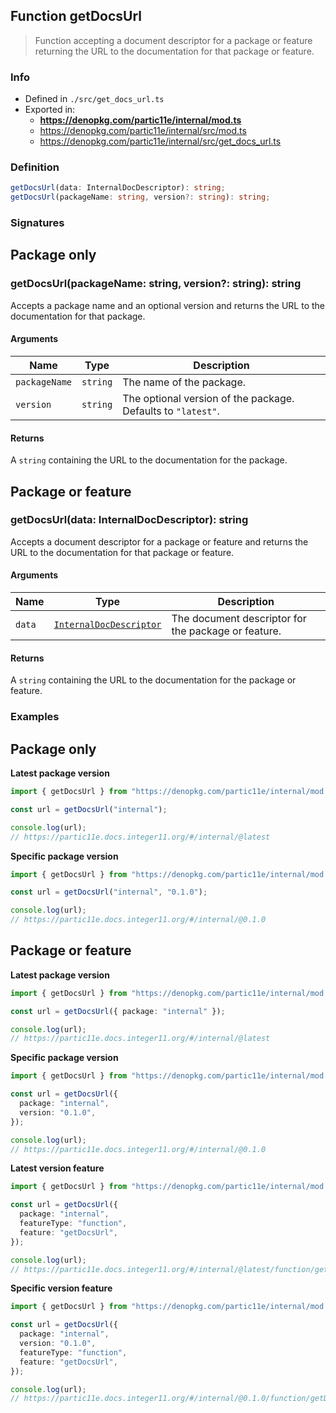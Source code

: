 ## Function getDocsUrl

> Function accepting a document descriptor for a package or feature returning the URL to the documentation for that package or feature.

### Info

* Defined in `./src/get_docs_url.ts`
* Exported in:
  * **https://denopkg.com/partic11e/internal/mod.ts**
  * https://denopkg.com/partic11e/internal/src/mod.ts
  * https://denopkg.com/partic11e/internal/src/get_docs_url.ts

### Definition

```ts
getDocsUrl(data: InternalDocDescriptor): string;
getDocsUrl(packageName: string, version?: string): string;
```

### Signatures

<!-- tabs:start -->

## **Package only**

### getDocsUrl(packageName: string, version?: string): string

Accepts a package name and an optional version and returns the URL to the
documentation for that package.

#### Arguments

| Name | Type | Description |
|------|------|-------------|
| `packageName` | `string` | The name of the package. |
| `version` | `string` | The optional version of the package. Defaults to `"latest"`. |

#### Returns

A `string` containing the URL to the documentation for the package.

## **Package or feature**

### getDocsUrl(data: InternalDocDescriptor): string

Accepts a document descriptor for a package or feature and returns the URL to the documentation for that package or feature.

#### Arguments

| Name | Type | Description |
|------|------|-------------|
| `data` | [`InternalDocDescriptor`](../type/InternalDocDescriptor) | The document descriptor for the package or feature. |

#### Returns

A `string` containing the URL to the documentation for the package or feature.

<!-- tabs:end -->

### Examples

<!-- tabs:start -->
## **Package only**

**Latest package version**
```ts
import { getDocsUrl } from "https://denopkg.com/partic11e/internal/mod.ts";

const url = getDocsUrl("internal");

console.log(url);
// https://partic11e.docs.integer11.org/#/internal/@latest
```

**Specific package version**
```ts
import { getDocsUrl } from "https://denopkg.com/partic11e/internal/mod.ts";

const url = getDocsUrl("internal", "0.1.0");

console.log(url);
// https://partic11e.docs.integer11.org/#/internal/@0.1.0
```

## **Package or feature**

**Latest package version**
```ts
import { getDocsUrl } from "https://denopkg.com/partic11e/internal/mod.ts";

const url = getDocsUrl({ package: "internal" });

console.log(url);
// https://partic11e.docs.integer11.org/#/internal/@latest
```

**Specific package version**
```ts
import { getDocsUrl } from "https://denopkg.com/partic11e/internal/mod.ts";

const url = getDocsUrl({
  package: "internal",
  version: "0.1.0",
});

console.log(url);
// https://partic11e.docs.integer11.org/#/internal/@0.1.0
```

**Latest version feature**

```ts
import { getDocsUrl } from "https://denopkg.com/partic11e/internal/mod.ts";

const url = getDocsUrl({
  package: "internal",
  featureType: "function",
  feature: "getDocsUrl",
});

console.log(url);
// https://partic11e.docs.integer11.org/#/internal/@latest/function/getDocsUrl
```

**Specific version feature**

```ts
import { getDocsUrl } from "https://denopkg.com/partic11e/internal/mod.ts";

const url = getDocsUrl({
  package: "internal",
  version: "0.1.0",
  featureType: "function",
  feature: "getDocsUrl",
});

console.log(url);
// https://partic11e.docs.integer11.org/#/internal/@0.1.0/function/getDocsUrl
```

<!-- tabs:end -->